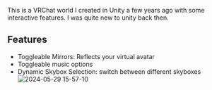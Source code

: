 This is a VRChat world I created in Unity a few years ago with some interactive features.  I was quite new to unity back then.

## Features
- Toggleable Mirrors: Reflects your virtual avatar
- Toggleable music options
- Dynamic Skybox Selection: switch between different skyboxes
![2024-05-29 15-57-10](https://github.com/J8rgen/VrChatWorld/assets/92487999/4ac45f08-bf7a-4686-81dd-81d668c57200)
